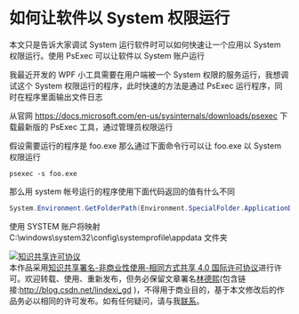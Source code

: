 # 如何让软件以 System 权限运行

本文只是告诉大家调试 System 运行软件时可以如何快速让一个应用以 System 权限运行。使用 PsExec 可以让软件以 System 账户运行

<!--more-->
<!-- CreateTime:2020/2/8 19:22:24 -->



我最近开发的 WPF 小工具需要在用户端被一个 System 权限的服务运行，我想调试这个 System 权限运行的程序，此时快速的方法是通过 PsExec 运行程序，同时在程序里面输出文件日志

从官网 https://docs.microsoft.com/en-us/sysinternals/downloads/psexec 下载最新版的 PsExec 工具，通过管理员权限运行

假设需要运行的程序是 foo.exe 那么通过下面命令行可以让 foo.exe 以 System 权限运行

```
psexec -s foo.exe
```

那么用 system 帐号运行的程序使用下面代码返回的值有什么不同

```csharp
System.Environment.GetFolderPath(Environment.SpecialFolder.ApplicationData)
```

使用 SYSTEM 账户将映射 C:\windows\system32\config\systemprofile\appdata 文件夹

<a rel="license" href="http://creativecommons.org/licenses/by-nc-sa/4.0/"><img alt="知识共享许可协议" style="border-width:0" src="https://licensebuttons.net/l/by-nc-sa/4.0/88x31.png" /></a><br />本作品采用<a rel="license" href="http://creativecommons.org/licenses/by-nc-sa/4.0/">知识共享署名-非商业性使用-相同方式共享 4.0 国际许可协议</a>进行许可。欢迎转载、使用、重新发布，但务必保留文章署名[林德熙](http://blog.csdn.net/lindexi_gd)(包含链接:http://blog.csdn.net/lindexi_gd )，不得用于商业目的，基于本文修改后的作品务必以相同的许可发布。如有任何疑问，请与我[联系](mailto:lindexi_gd@163.com)。

